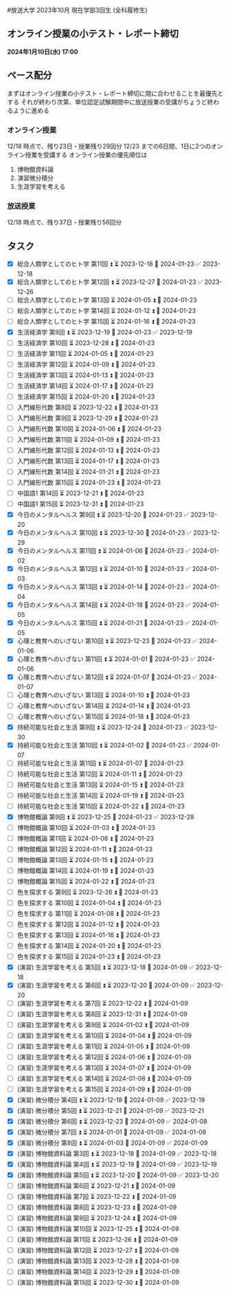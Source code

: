 #放送大学
2023年10月 現在学部3回生 (全科履修生)
## オンライン授業の小テスト・レポート締切
**2024年1月10日(水) 17:00**
## ペース配分
まずはオンライン授業の小テスト・レポート締切に間に合わせることを最優先とする
それが終わり次第、単位認定試験期間中に放送授業の受講がちょうど終わるように進める
### オンライン授業
12/18 時点で、残り23日・授業残り29回分
12/23 までの6日間、1日に2つのオンライン授業を受講する
オンライン授業の優先順位は
1. 博物館資料論
2. 演習微分積分
3. 生涯学習を考える
### 放送授業
12/18 時点で、残り37日・授業残り56回分
## タスク
- [x] 総合人類学としてのヒト学 第11回 ⏫ ⏳ 2023-12-18 📅 2024-01-23 ✅ 2023-12-18
- [x] 総合人類学としてのヒト学 第12回 ⏫ ⏳ 2023-12-27 📅 2024-01-23 ✅ 2023-12-26
- [ ] 総合人類学としてのヒト学 第13回 ⏳ 2024-01-05 ⏫ 📅 2024-01-23
- [ ] 総合人類学としてのヒト学 第14回 ⏳ 2024-01-12 ⏫ 📅 2024-01-23
- [ ] 総合人類学としてのヒト学 第15回 ⏳ 2024-01-16 ⏫ 📅 2024-01-23
- [x] 生活経済学 第9回 ⏫ ⏳ 2023-12-19 📅 2024-01-23 ✅ 2023-12-19
- [ ] 生活経済学 第10回 ⏳ 2023-12-28 ⏫ 📅 2024-01-23
- [ ] 生活経済学 第11回 ⏳ 2024-01-05 ⏫ 📅 2024-01-23
- [ ] 生活経済学 第12回 ⏳ 2024-01-09 ⏫ 📅 2024-01-23
- [ ] 生活経済学 第13回 ⏳ 2024-01-13 ⏫ 📅 2024-01-23
- [ ] 生活経済学 第14回 ⏳ 2024-01-17 ⏫ 📅 2024-01-23
- [ ] 生活経済学 第15回 ⏳ 2024-01-20 ⏫ 📅 2024-01-23
- [ ] 入門線形代数 第8回 ⏳ 2023-12-22 ⏫ 📅 2024-01-23
- [ ] 入門線形代数 第9回 ⏳ 2023-12-29 ⏫ 📅 2024-01-23
- [ ] 入門線形代数 第10回 ⏳ 2024-01-06 ⏫ 📅 2024-01-23
- [ ] 入門線形代数 第11回 ⏳ 2024-01-09 ⏫ 📅 2024-01-23
- [ ] 入門線形代数 第12回 ⏳ 2024-01-13 ⏫ 📅 2024-01-23
- [ ] 入門線形代数 第13回 ⏳ 2024-01-17 ⏫ 📅 2024-01-23
- [ ] 入門線形代数 第14回 ⏳ 2024-01-21 ⏫ 📅 2024-01-23
- [ ] 入門線形代数 第15回 ⏳ 2024-01-23 ⏫ 📅 2024-01-23
- [ ] 中国語1 第14回 ⏳ 2023-12-21 ⏫ 📅 2024-01-23
- [ ] 中国語1 第15回 ⏳ 2023-12-31 ⏫ 📅 2024-01-23
- [x] 今日のメンタルヘルス 第9回 ⏫ ⏳ 2023-12-20 📅 2024-01-23 ✅ 2023-12-20
- [x] 今日のメンタルヘルス 第10回 ⏫ ⏳ 2023-12-30 📅 2024-01-23 ✅ 2023-12-29
- [x] 今日のメンタルヘルス 第11回 ⏫ ⏳ 2024-01-06 📅 2024-01-23 ✅ 2024-01-02
- [x] 今日のメンタルヘルス 第12回 ⏫ ⏳ 2024-01-10 📅 2024-01-23 ✅ 2024-01-03
- [x] 今日のメンタルヘルス 第13回 ⏫ ⏳ 2024-01-14 📅 2024-01-23 ✅ 2024-01-04
- [x] 今日のメンタルヘルス 第14回 ⏫ ⏳ 2024-01-18 📅 2024-01-23 ✅ 2024-01-05
- [x] 今日のメンタルヘルス 第15回 ⏫ ⏳ 2024-01-21 📅 2024-01-23 ✅ 2024-01-05
- [x] 心理と教育へのいざない 第10回 ⏫ ⏳ 2023-12-23 📅 2024-01-23 ✅ 2024-01-06
- [x] 心理と教育へのいざない 第11回 ⏫ ⏳ 2024-01-01 📅 2024-01-23 ✅ 2024-01-06
- [x] 心理と教育へのいざない 第12回 ⏫ ⏳ 2024-01-07 📅 2024-01-23 ✅ 2024-01-07
- [ ] 心理と教育へのいざない 第13回 ⏳ 2024-01-10 ⏫ 📅 2024-01-23
- [ ] 心理と教育へのいざない 第14回 ⏳ 2024-01-14 ⏫ 📅 2024-01-23
- [ ] 心理と教育へのいざない 第15回 ⏳ 2024-01-18 ⏫ 📅 2024-01-23
- [x] 持続可能な社会と生活 第9回 ⏫ ⏳ 2023-12-24 📅 2024-01-23 ✅ 2023-12-30
- [x] 持続可能な社会と生活 第10回 ⏫ ⏳ 2024-01-02 📅 2024-01-23 ✅ 2024-01-07
- [ ] 持続可能な社会と生活 第11回 ⏫ ⏳ 2024-01-07 📅 2024-01-23
- [ ] 持続可能な社会と生活 第12回 ⏳ 2024-01-11 ⏫ 📅 2024-01-23
- [ ] 持続可能な社会と生活 第13回 ⏳ 2024-01-15 ⏫ 📅 2024-01-23
- [ ] 持続可能な社会と生活 第14回 ⏳ 2024-01-19 ⏫ 📅 2024-01-23
- [ ] 持続可能な社会と生活 第15回 ⏳ 2024-01-22 ⏫ 📅 2024-01-23
- [x] 博物館概論 第9回 ⏫ ⏳ 2023-12-25 📅 2024-01-23 ✅ 2023-12-28
- [ ] 博物館概論 第10回 ⏳ 2024-01-03 ⏫ 📅 2024-01-23
- [ ] 博物館概論 第11回 ⏳ 2024-01-08 ⏫ 📅 2024-01-23
- [ ] 博物館概論 第12回 ⏳ 2024-01-11 ⏫ 📅 2024-01-23
- [ ] 博物館概論 第13回 ⏳ 2024-01-15 ⏫ 📅 2024-01-23
- [ ] 博物館概論 第14回 ⏳ 2024-01-19 ⏫ 📅 2024-01-23
- [ ] 博物館概論 第15回 ⏳ 2024-01-22 ⏫ 📅 2024-01-23
- [ ] 色を探求する 第9回 ⏳ 2023-12-26 ⏫ 📅 2024-01-23
- [ ] 色を探求する 第10回 ⏳ 2024-01-04 ⏫ 📅 2024-01-23
- [ ] 色を探求する 第11回 ⏳ 2024-01-08 ⏫ 📅 2024-01-23
- [ ] 色を探求する 第12回 ⏳ 2024-01-12 ⏫ 📅 2024-01-23
- [ ] 色を探求する 第13回 ⏳ 2024-01-16 ⏫ 📅 2024-01-23
- [ ] 色を探求する 第14回 ⏳ 2024-01-20 ⏫ 📅 2024-01-23
- [ ] 色を探求する 第15回 ⏳ 2024-01-23 ⏫ 📅 2024-01-23
- [x] (演習) 生涯学習を考える 第5回 ⏫ ⏳ 2023-12-18 📅 2024-01-09 ✅ 2023-12-18
- [x] (演習) 生涯学習を考える 第6回 ⏫ ⏳ 2023-12-20 📅 2024-01-09 ✅ 2023-12-20
- [ ] (演習) 生涯学習を考える 第7回 ⏳ 2023-12-22 ⏫ 📅 2024-01-09
- [ ] (演習) 生涯学習を考える 第8回 ⏳ 2023-12-31 ⏫ 📅 2024-01-09
- [ ] (演習) 生涯学習を考える 第9回 ⏳ 2024-01-02 ⏫ 📅 2024-01-09
- [ ] (演習) 生涯学習を考える 第10回 ⏳ 2024-01-04 ⏫ 📅 2024-01-09
- [ ] (演習) 生涯学習を考える 第11回 ⏳ 2024-01-05 ⏫ 📅 2024-01-09
- [ ] (演習) 生涯学習を考える 第12回 ⏳ 2024-01-06 ⏫ 📅 2024-01-09
- [ ] (演習) 生涯学習を考える 第13回 ⏳ 2024-01-07 ⏫ 📅 2024-01-09
- [ ] (演習) 生涯学習を考える 第14回 ⏳ 2024-01-08 ⏫ 📅 2024-01-09
- [ ] (演習) 生涯学習を考える 第15回 ⏳ 2024-01-09 ⏫ 📅 2024-01-09
- [x] (演習) 微分積分 第4回 ⏫ ⏳ 2023-12-19 📅 2024-01-09 ✅ 2023-12-19
- [x] (演習) 微分積分 第5回 ⏫ ⏳ 2023-12-21 📅 2024-01-09 ✅ 2023-12-21
- [x] (演習) 微分積分 第6回 ⏫ ⏳ 2023-12-23 📅 2024-01-09 ✅ 2024-01-08
- [x] (演習) 微分積分 第7回 ⏫ ⏳ 2024-01-01 📅 2024-01-09 ✅ 2024-01-08
- [x] (演習) 微分積分 第8回 ⏫ ⏳ 2024-01-03 📅 2024-01-09 ✅ 2024-01-09
- [x] (演習) 博物館資料論 第3回 ⏫ ⏳ 2023-12-18 📅 2024-01-09 ✅ 2023-12-18
- [x] (演習) 博物館資料論 第4回 ⏫ ⏳ 2023-12-19 📅 2024-01-09 ✅ 2023-12-19
- [x] (演習) 博物館資料論 第5回 ⏫ ⏳ 2023-12-20 📅 2024-01-09 ✅ 2023-12-20
- [ ] (演習) 博物館資料論 第6回 ⏳ 2023-12-21 ⏫ 📅 2024-01-09
- [ ] (演習) 博物館資料論 第7回 ⏳ 2023-12-22 ⏫ 📅 2024-01-09
- [ ] (演習) 博物館資料論 第8回 ⏳ 2023-12-23 ⏫ 📅 2024-01-09
- [ ] (演習) 博物館資料論 第9回 ⏳ 2023-12-24 ⏫ 📅 2024-01-09
- [ ] (演習) 博物館資料論 第10回 ⏳ 2023-12-25 ⏫ 📅 2024-01-09
- [ ] (演習) 博物館資料論 第11回 ⏳ 2023-12-26 ⏫ 📅 2024-01-09
- [ ] (演習) 博物館資料論 第12回 ⏳ 2023-12-27 ⏫ 📅 2024-01-09
- [ ] (演習) 博物館資料論 第13回 ⏳ 2023-12-28 ⏫ 📅 2024-01-09
- [ ] (演習) 博物館資料論 第14回 ⏳ 2023-12-29 ⏫ 📅 2024-01-09
- [ ] (演習) 博物館資料論 第15回 ⏳ 2023-12-30 ⏫ 📅 2024-01-09
